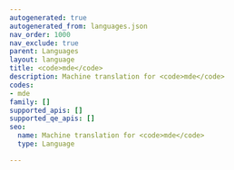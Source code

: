 ```yaml
---
autogenerated: true
autogenerated_from: languages.json
nav_order: 1000
nav_exclude: true
parent: Languages
layout: language
title: <code>mde</code>
description: Machine translation for <code>mde</code>
codes:
- mde
family: []
supported_apis: []
supported_qe_apis: []
seo:
  name: Machine translation for <code>mde</code>
  type: Language

---
```


